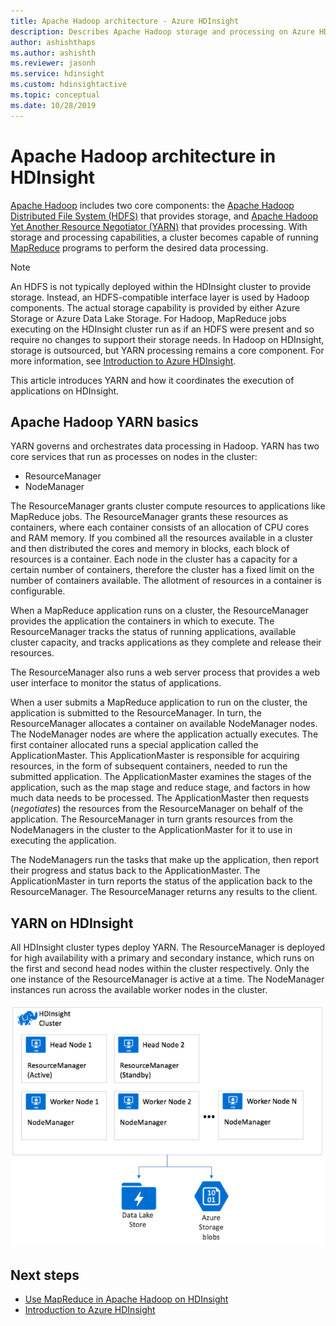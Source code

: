 ```yaml
---
title: Apache Hadoop architecture - Azure HDInsight 
description: Describes Apache Hadoop storage and processing on Azure HDInsight clusters.
author: ashishthaps
ms.author: ashishth
ms.reviewer: jasonh
ms.service: hdinsight
ms.custom: hdinsightactive
ms.topic: conceptual
ms.date: 10/28/2019
---
```


# Apache Hadoop architecture in HDInsight

[Apache Hadoop](https://hadoop.apache.org/) includes two core components: the [Apache Hadoop Distributed File System (HDFS)](https://hadoop.apache.org/docs/current/hadoop-project-dist/hadoop-hdfs/HdfsUserGuide.html) that provides storage, and [Apache Hadoop Yet Another Resource Negotiator (YARN)](https://hadoop.apache.org/docs/current/hadoop-yarn/hadoop-yarn-site/YARN.html) that provides processing. With storage and processing capabilities, a cluster becomes capable of running [MapReduce](https://hadoop.apache.org/docs/current/hadoop-mapreduce-client/hadoop-mapreduce-client-core/MapReduceTutorial.html) programs to perform the desired data processing.

> [!NOTE]  
> An HDFS is not typically deployed within the HDInsight cluster to provide storage. Instead, an HDFS-compatible interface layer is used by Hadoop  components. The actual storage capability is provided by either Azure Storage or Azure Data Lake Storage. For Hadoop, MapReduce jobs executing on the HDInsight cluster run as if an HDFS were present and so require no changes to support their storage needs. In Hadoop on HDInsight, storage is outsourced, but YARN processing  remains a core component. For more information, see [Introduction to Azure HDInsight](hadoop/apache-hadoop-introduction.md).

This article introduces YARN and how it coordinates the execution of applications on HDInsight.

## Apache Hadoop YARN basics

YARN governs and orchestrates data processing in Hadoop. YARN has two core services that run as processes on nodes in the cluster:

* ResourceManager
* NodeManager

The ResourceManager grants cluster compute resources to applications like MapReduce jobs. The ResourceManager grants these resources as containers, where each container consists of an allocation of CPU cores and RAM memory. If you combined all the resources available in a cluster and then distributed the cores and memory in blocks, each block of resources is a container. Each node in the cluster has a capacity for a certain number of containers, therefore the cluster has a fixed limit on the number of containers available. The allotment of resources in a container is configurable.

When a MapReduce application runs on a cluster, the ResourceManager provides the application the containers in which to execute. The ResourceManager tracks the status of running applications, available cluster capacity, and tracks applications as they complete and release their resources.

The ResourceManager also runs a web server process that provides a web user interface to monitor the status of applications.

When a user submits a MapReduce application to run on the cluster, the application is submitted to the ResourceManager. In turn, the ResourceManager allocates a container on  available NodeManager nodes. The NodeManager nodes are where the application actually executes. The first container allocated  runs a special application called the ApplicationMaster. This ApplicationMaster is responsible for acquiring resources, in the form of subsequent containers, needed to run the submitted application. The ApplicationMaster examines the stages of the application, such as the map stage and reduce stage, and factors in how much data needs to be processed. The ApplicationMaster then requests (*negotiates*) the resources from the ResourceManager on behalf of the application. The ResourceManager in turn grants resources from the NodeManagers in the cluster to the ApplicationMaster for it to use in executing the application.

The NodeManagers run the tasks that make up the application, then report their progress and status back to the ApplicationMaster. The ApplicationMaster in turn reports the status of the application back to the ResourceManager. The ResourceManager returns any results to the client.

## YARN on HDInsight

All HDInsight cluster types deploy YARN. The ResourceManager is deployed for high availability with a primary and secondary instance, which runs on the first and second head nodes within the cluster respectively. Only the one instance of the ResourceManager is active at a time. The NodeManager instances run across the available worker nodes in the cluster.

![Apache YARN on Azure HDInsight](./media/hdinsight-hadoop-architecture/apache-yarn-on-hdinsight.png)

## Next steps

* [Use MapReduce in Apache Hadoop on HDInsight](hadoop/hdinsight-use-mapreduce.md)
* [Introduction to Azure HDInsight](hadoop/apache-hadoop-introduction.md)
